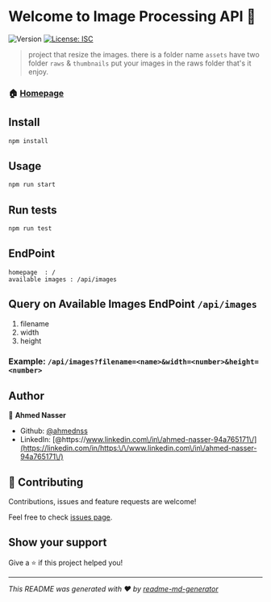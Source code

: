 # Welcome to Image Processing API 👋
![Version](https://img.shields.io/badge/version-1.0.0-blue.svg?cacheSeconds=2592000)
[![License: ISC](https://img.shields.io/badge/License-ISC-yellow.svg)](#)

> project that resize the images.
> there is a folder name `assets` 
> have two folder `raws` &  `thumbnails` 
> put your images in the raws folder
> that's it enjoy.

### 🏠 [Homepage](https://github.com/ahmednss/image-processing-api#readme)

## Install

```sh
npm install
```

## Usage

```sh
npm run start
```

## Run tests

```sh
npm run test
```

## EndPoint
```
homepage  : /
available images : /api/images
```

## Query on Available Images EndPoint `/api/images`
1. filename
2. width
3. height
### Example: `/api/images?filename=<name>&width=<number>&height=<number>`

## Author

👤 **Ahmed Nasser**

* Github: [@ahmednss](https://github.com/ahmednss)
* LinkedIn: [@https:\/\/www.linkedin.com\/in\/ahmed-nasser-94a765171\/](https://linkedin.com/in/https:\/\/www.linkedin.com\/in\/ahmed-nasser-94a765171\/)

## 🤝 Contributing

Contributions, issues and feature requests are welcome!

Feel free to check [issues page](https://github.com/ahmednss/image-processing-api/issues). 

## Show your support

Give a ⭐️ if this project helped you!


***
_This README was generated with ❤️ by [readme-md-generator](https://github.com/kefranabg/readme-md-generator)_